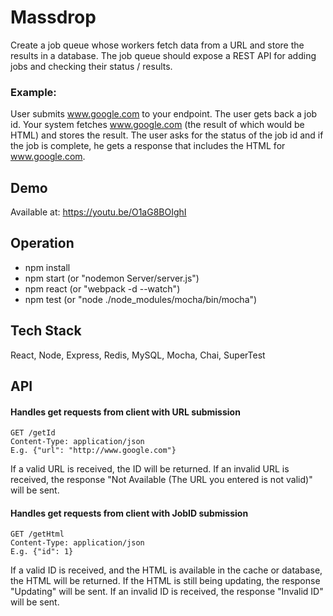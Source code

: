 # Massdrop

Create a job queue whose workers fetch data from a URL and store the results in a database. The job queue should expose a REST API for adding jobs and checking their status / results.

### Example:

User submits www.google.com to your endpoint. The user gets back a job id. Your system fetches www.google.com (the result of which would be HTML) and stores the result. The user asks for the status of the job id and if the job is complete, he gets a response that includes the HTML for www.google.com.

## Demo

Available at: https://youtu.be/O1aG8BOIghI

## Operation

* npm install
* npm start (or "nodemon Server/server.js")
* npm react (or "webpack -d --watch")
* npm test (or "node ./node_modules/mocha/bin/mocha")

## Tech Stack

React, Node, Express, Redis, MySQL, Mocha, Chai, SuperTest

## API

#### Handles get requests from client with URL submission
```
GET /getId
Content-Type: application/json
E.g. {"url": "http://www.google.com"}
```
If a valid URL is received, the ID will be returned.
If an invalid URL is received, the response "Not Available (The URL you entered is not valid)" will be sent.

#### Handles get requests from client with JobID submission
```
GET /getHtml
Content-Type: application/json
E.g. {"id": 1}
```
If a valid ID is received, and the HTML is available in the cache or database, the HTML will be returned.
If the HTML is still being updating, the response "Updating" will be sent.
If an invalid ID is received, the response "Invalid ID" will be sent.
